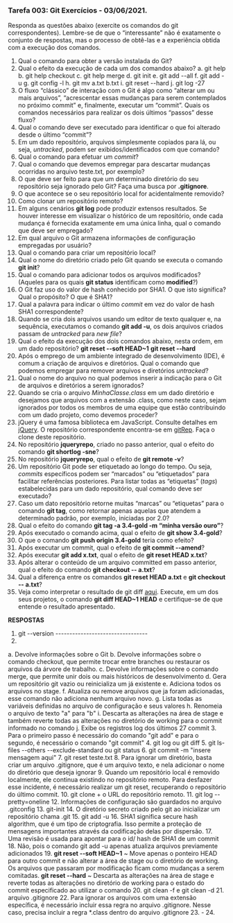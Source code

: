 ### Tarefa 003: Git Exercícios - 03/06/2021.

Responda as questões abaixo (exercite os comandos do git correspondentes). Lembre-se de que o “interessante” não é exatamente o conjunto de respostas, mas o processo de obtê-las e a experiência obtida com a execução dos comandos.


1. Qual o comando para obter a versão instalada do Git? 
2. Qual o efeito da execução de cada um dos comandos abaixo?
  a. git help
  b. git help checkout 
  c. git help merge 
  d. git init
  e. git add --all
  f. git add -u 
  g. git config -l
  h. git mv a.txt b.txt
  i. git reset --hard
  j. git log -27
3. O fluxo “clássico” de interação com o Git é algo como “alterar um ou mais arquivos”, “acrescentar essas mudanças para serem contemplados no próximo commit” e, finalmente, executar um “commit”. Quais os comandos necessários para realizar os dois últimos “passos” desse fluxo?
4. Qual o comando deve ser executado para identificar o que foi alterado desde o último “commit”?
5. Em um dado repositório, arquivos simplesmente copiados para lá, ou seja, _untracked_, podem ser exibidos/identificados com que comando?
6. Qual o comando para efetuar um _commit_?
7. Qual o comando que devemos empregar para descartar mudanças ocorridas no arquivo teste.txt, por exemplo?
8. O que deve ser feito para que um determinado diretório do seu repositório seja ignorado pelo Git? Faça uma busca por **.gitignore**.
9. O que acontece se o seu repositório local for acidentalmente removido?
10. Como clonar um repositório remoto?
11. Em alguns cenários **git log** pode produzir extensos resultados. Se houver interesse em visualizar o histórico de um repositório, onde cada mudança é fornecida exatamente em uma única linha, qual o comando que deve ser empregado?
12. Em qual arquivo o Git armazena informações de configuração empregadas por usuário?
13. Qual o comando para criar um repositório local?
14. Qual o nome do diretório criado pelo Git quando se executa o comando **git init**?
15. Qual o comando para adicionar todos os arquivos modificados? (Aqueles para os quais **git status** identificam como **modified**?)
16. O Git faz uso do valor de hash conhecido por SHA1. O que isto significa? Qual o propósito? O que é SHA1?
17. Qual a palavra para indicar o último _commit_ em vez do valor de hash SHA1 correspondente?
18. Quando se cria dois arquivos usando um editor de texto qualquer e, na sequência, executamos o comando **git add -u**, os dois arquivos criados passam de _untracked_ para _new file_?
19. Qual o efeito da execução dos dois comandos abaixo, nesta ordem, em um dado repositório?
**git reset --soft HEAD~1**
**git reset --hard**
20. Após o emprego de um ambiente integrado de desenvolvimento (IDE), é comum a criação de arquivos e diretórios. Qual o comando que podemos empregar para remover arquivos e diretórios _untracked_?
21. Qual o nome do arquivo no qual podemos inserir a indicação para o Git de arquivos e diretórios a serem ignorados?
22. Quando se cria o arquivo _MinhaClasse.class_ em um dado diretório e desejamos que arquivos com a extensão .class, como neste caso, sejam ignorados por todos os membros de uma equipe que estão contribuindo com um dado projeto, como devemos proceder?
23. jQuery é uma famosa biblioteca em JavaScript. Consulte detalhes em [jQuery](http://jquery.com). O repositório correspondente encontra-se em [gitRep](https://github.com/jquery/jquery.git). Faça o clone deste repositório.
24. No repositório **jqueryrepo**, criado no passo anterior, qual o efeito do comando
**git shortlog -sne**?
25. No repositório **jqueryrepo**, qual o efeito de **git remote -v**?
26. Um repositório Git pode ser etiquetado ao longo do tempo. Ou seja, _commits_ específicos podem ser “marcados” ou “etiquetados” para facilitar referências posteriores. Para listar todas as “etiquetas” (_tags_) estabelecidas para um dado repositório, qual comando deve ser executado?
27. Caso um dato repositório retorne muitas “marcas” ou “etiquetas” para o comando **git tag**, como retornar apenas aquelas que atendem a determinado padrão, por exemplo, iniciadas por 2.0?
28. Qual o efeito do comando **git tag -a 3.4-gold -m “minha versão ouro”**?
29. Após executado o comando acima, qual o efeito de **git show 3.4-gold**?
30. O que o comando **git push origin 3.4-gold** teria como efeito?
31. Após executar um commit, qual o efeito de **git commit --amend**?
32. Após executar **git add x.txt**, qual o efeito de **git reset HEAD x.txt**?
33. Após alterar o conteúdo de um arquivo committed em passo anterior, qual o efeito do comando **git checkout -- a.txt**?
34. Qual a diferença entre os comandos **git reset HEAD a.txt** e **git checkout -- a.txt**?
35. Veja como interpretar o resultado de git diff [aqui](https://medium.com/therobinkim/how-to-read-a-git-diff-6c87a9dc47c5). Execute, em um dos seus projetos, o comando **git diff HEAD~1 HEAD** e certifique-se de que entende o resultado apresentado.

**RESPOSTAS**
1. git --version ---------------------------------
2. 
  a. Devolve informações sobre o Git
  b. Devolve informações sobre o comando checkout, que permite trocar entre branches ou restaurar os arquivos da árvore de trabalho.
  c. Devolve informações sobre o comando merge, que permite unir dois ou mais históricos de desenvolvimento
  d. Gera um repositório git vazio ou reinicializa um já existente
  e. Adiciona todos os arquivos no stage.
  f. Atualiza ou remove arquivos que ja foram adicionadas, esse comando não adiciona nenhum arquivo novo.
  g. Lista todas as variáveis definidas no arquivo de configuração e seus valores
  h. Renomeia o arquivo de texto "a" para "b"
  i. Descarta as alterações na área de stage e também reverte todas as alterações no diretório de working para o commit informado no comando
  j. Exibe os registros log dos últimos 27 commit
3. Para o primeiro passo é necessário do comando "git add" e para o segundo, é necessário o comando "git commit"
4. git log ou git diff
5. git ls-files --others --exclude-standard ou git status
6. git commit -m "insere mensagem aqui"
7. git reset teste.txt
8. Para ignorar um diretório, basta criar um arquivo .gitignore, que é um arquivo texto, e nela adicionar o nome do diretório que deseja ignorar
9. Quando um repositório local é removido localmente, ele continua existindo no repositório remoto. Para desfazer esse incidente, é necessário realizar um git reset, recuperando o repositório do último commit.
10. git clone + o URL do repositório remoto.
11. git log --pretty=oneline
12. Informações de configuração são guardados no arquivo .gitconfig
13. git-init
14. O diretório secreto criado pelo git ao inicializar um repositório chama .git
15. git add -u
16. SHA1 significa secure hash algorithm, que é um tipo de criptografia. Isso permite a proteção de mensagens importantes através da codificação delas por dispersão.
17. Uma revisão é usada para apontar para o id/ hash de SHA1 de um commit
18. Não, pois o comando git add -u apenas atualiza arquivos previamente adicionados
19. 
    **git reset --soft HEAD~1** ~ Move apenas o ponteiro HEAD para outro commit e não alterar a área de stage ou o diretório de working. Os arquivos que passaram por modificação ficam como mudanças a serem comitadas.
    **git reset --hard** ~ Descarta as alterações na área de stage e reverte todas as alterações no diretório de working para o estado do commit especificado ao                                  utilizar o comando
20. git clean -f e git clean -d
21. arquivo .gitignore
22. Para ignorar os arquivos com uma extensão específica, é necessário incluir essa regra no arquivo .gitignore. Nesse caso, precisa incluir a regra *.class dentro do arquivo .gitignore
23. -
24.  






</DIV/>
